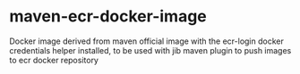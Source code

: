 # maven-ecr-docker-image
Docker image derived from maven official image with the ecr-login docker credentials helper installed, to be used with jib maven plugin to push images to ecr docker repository
